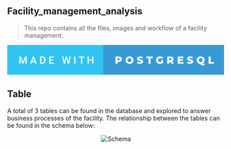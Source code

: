 ## Facility_management_analysis


> This repo contains all the files, images and workflow of a facility management.


[![forthebadge](images/badge/made-with-postgresql.svg)]()


## Table

A total of 3 tables can be found in the database and explored to answer business processes of the facility.
The relationship between the tables can be found in the schema below:

<div align="center">

![Schema](https://miro.medium.com/max/1400/1*beQkP3YQnt7jxQVGulLRIQ.webp)

</div>
